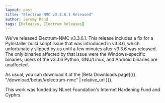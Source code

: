 ```yaml
---
layout: post
title: "Electrum-NMC v3.3.6.1 Released"
author: Jeremy Rand
tags: [Releases, Electrum Releases]
---
```


We've released Electrum-NMC v3.3.6.1.  This release includes a fix for a PyInstaller build script issue that was introduced in v3.3.6, which unfortunately slipped by us until a few minutes after v3.3.6 was released.  The only binaries affected by that issue were the Windows-specific binaries; users of the v3.3.6 Python, GNU/Linux, and Android binaries are unaffected.

As usual, you can download it at the [Beta Downloads page]({{ "/download/betas/#electrum-nmc" | relative_url }}).

This work was funded by NLnet Foundation's Internet Hardening Fund and Cyphrs.
